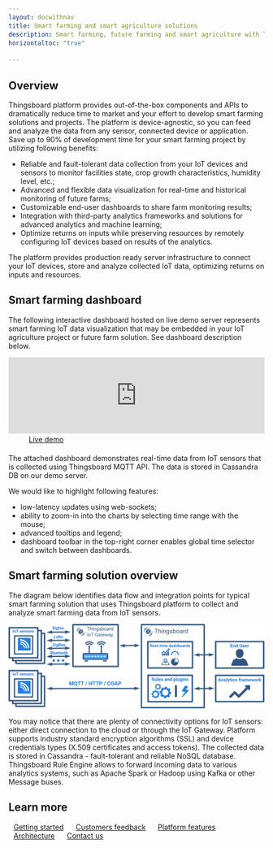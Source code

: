 ```yaml
---
layout: docwithnav
title: Smart farming and smart agriculture solutions
description: Smart farming, future farming and smart agriculture with Thingsboard IoT Platform
horizontaltoc: "true"

---
```


## Overview

Thingsboard platform provides out-of-the-box components and APIs to dramatically reduce time to market and your effort to develop smart farming solutions and projects.
The platform is device-agnostic, so you can feed and analyze the data from any sensor, connected device or application.
Save up to 90% of development time for your smart farming project by utilizing following benefits:

 - Reliable and fault-tolerant data collection from your IoT devices and sensors to monitor facilities state, crop growth characteristics, humidity level, etc.;
 - Advanced and flexible data visualization for real-time and historical monitoring of future farms;
 - Customizable end-user dashboards to share farm monitoring results;
 - Integration with third-party analytics frameworks and solutions for advanced analytics and machine learning;
 - Optimize returns on inputs while preserving resources by remotely configuring IoT devices based on results of the analytics.

The platform provides production ready server infrastructure to connect your IoT devices, store and analyze collected IoT data, optimizing returns on inputs and resources.

## Smart farming dashboard

The following interactive dashboard hosted on live demo server represents smart farming IoT data visualization that may be embedded in your IoT agriculture project or future farm solution. See dashboard description below.

<iframe class="demoDashboardFrame" src="https://demo.thingsboard.io/demo?dashboardId=198c2b60-0edc-11e7-942c-bb0136cc33d0&source=docs" frameborder="0" width="100%"></iframe>
<div class="center" style="margin-bottom: 20px;">
    <a target="_blank" style="padding: 0 40px;" href="https://demo.thingsboard.io/demo?dashboardId=1f9828d0-058e-11e7-87f7-bb0136cc33d0&source=realtimeIotDashboards" class="button">Live demo</a>
</div>

The attached dashboard demonstrates real-time data from IoT sensors that is collected using Thingsboard MQTT API. The data is stored in Cassandra DB on our demo server.

We would like to highlight following features:

 - low-latency updates using web-sockets;
 - ability to zoom-in into the charts by selecting time range with the mouse;
 - advanced tooltips and legend;
 - dashboard toolbar in the top-right corner enables global time selector and switch between dashboards.

## Smart farming solution overview
 
The diagram below identifies data flow and integration points for typical smart farming solution that uses Thingsboard platform to collect and analyze smart farming data from IoT sensors.

![Smart farming solution diagram](/images/iot-use-cases/smart-farming.svg)

You may notice that there are plenty of connectivity options for IoT sensors: either direct connection to the cloud or through the IoT Gateway.
Platform supports industry standard encryption algorithms (SSL) and device credentials types (X.509 certificates and access tokens).
The collected data is stored in Cassandra - fault-tolerant and reliable NoSQL database.
Thingsboard Rule Engine allows to forward incoming data to various analytics systems, such as Apache Spark or Hadoop using Kafka or other Message buses.

## Learn more

<a style="margin: 10px;" href="/docs/getting-started-guides/helloworld/" class="button">Getting started</a>
<a style="margin: 10px;" href="/docs/feedback/" class="button">Customers feedback</a>
<a style="margin: 10px;" href="/docs/#platform-features" class="button">Platform features</a>
<a style="margin: 10px;" href="/docs/reference/architecture/" class="button">Architecture</a>
<a style="margin: 10px;" href="/docs/contact-us/" class="button">Contact us</a>
